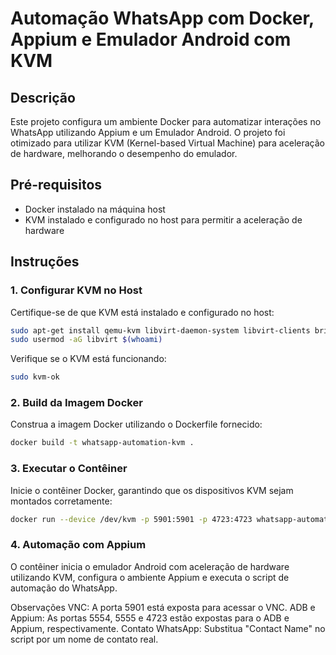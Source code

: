 # Automação WhatsApp com Docker, Appium e Emulador Android com KVM

## Descrição

Este projeto configura um ambiente Docker para automatizar interações no WhatsApp utilizando Appium e um Emulador Android. O projeto foi otimizado para utilizar KVM (Kernel-based Virtual Machine) para aceleração de hardware, melhorando o desempenho do emulador.

## Pré-requisitos

- Docker instalado na máquina host
- KVM instalado e configurado no host para permitir a aceleração de hardware

## Instruções

### 1. Configurar KVM no Host

Certifique-se de que KVM está instalado e configurado no host:

```bash
sudo apt-get install qemu-kvm libvirt-daemon-system libvirt-clients bridge-utils
sudo usermod -aG libvirt $(whoami)
```

Verifique se o KVM está funcionando:
```bash
sudo kvm-ok
```

### 2. Build da Imagem Docker

Construa a imagem Docker utilizando o Dockerfile fornecido:

```bash
docker build -t whatsapp-automation-kvm .
```

### 3. Executar o Contêiner

Inicie o contêiner Docker, garantindo que os dispositivos KVM sejam montados corretamente:

```bash
docker run --device /dev/kvm -p 5901:5901 -p 4723:4723 whatsapp-automation-kvm
```

### 4. Automação com Appium

O contêiner inicia o emulador Android com aceleração de hardware utilizando KVM, configura o ambiente Appium e executa o script de automação do WhatsApp.

Observações
VNC: A porta 5901 está exposta para acessar o VNC.
ADB e Appium: As portas 5554, 5555 e 4723 estão expostas para o ADB e Appium, respectivamente.
Contato WhatsApp: Substitua "Contact Name" no script por um nome de contato real.

